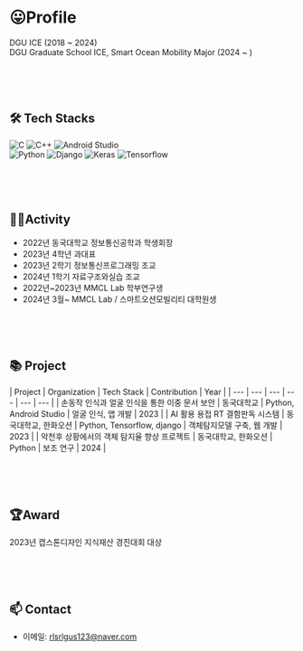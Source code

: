 # 😛Profile

DGU ICE (2018 ~ 2024)<br>
DGU Graduate School ICE, Smart Ocean Mobility Major (2024 ~ )

<br><br><br>

## 🛠 Tech Stacks


![C](https://img.shields.io/badge/C-A8B9CC?style=flat-square&logo=c&logoColor=white)
![C++](https://img.shields.io/badge/C++-00599C?style=flat-square&logo=c%2B%2B&logoColor=white)
![Android Studio](https://img.shields.io/badge/Android_Studio-3DDC84?style=flat-square&logo=android-studio&logoColor=white)<br>
![Python](https://img.shields.io/badge/Python-3766AB?style=flat-square&logo=Python&logoColor=white)
![Django](https://img.shields.io/badge/Django-092E20?style=flat-square&logo=Django&logoColor=white)
![Keras](https://img.shields.io/badge/Keras-D00000?style=flat-square&logo=Keras&logoColor=white)
![Tensorflow](https://img.shields.io/badge/TensorFlow-FF6F00?style=flat-square&logo=TensorFlow&logoColor=white)

<br><br><br>

## 🏃‍♂️Activity
- 2022년 동국대학교 정보통신공학과 학생회장
- 2023년 4학년 과대표
- 2023년 2학기 정보통신프로그래밍 조교
- 2024년 1학기 자료구조와실습 조교
- 2022년~2023년 MMCL Lab 학부연구생
- 2024년 3월~   MMCL Lab / 스마트오션모빌리티 대학원생

<br><br><br>

## 📚 Project

| Project | Organization | Tech Stack | Contribution | Year |
| --- | --- | --- | --- | --- | --- |
| 손동작 인식과 얼굴 인식을 통한 이중 문서 보안 | 동국대학교 | Python, Android Studio | 얼굴 인식, 앱 개발 | 2023 |
| AI 활용 용접 RT 결함판독 시스템 | 동국대학교, 한화오션 | Python, Tensorflow, django | 객체탐지모델 구축, 웹 개발 | 2023 |
| 악천후 상황에서의 객체 탐지율 향상 프로젝트 | 동국대학교, 한화오션 | Python | 보조 연구 | 2024 |

<br><br><br>

## 🏆Award
2023년 캡스톤디자인 지식재산 경진대회 대상 

<br><br><br>

## 📫 Contact
- 이메일: rlsrlgus123@naver.com
